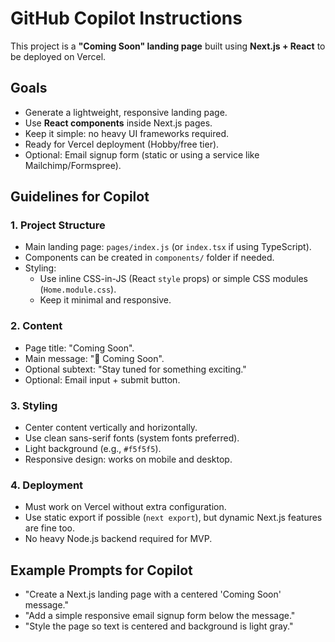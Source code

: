 # GitHub Copilot Instructions

This project is a **"Coming Soon" landing page** built using **Next.js + React** to be deployed on Vercel.

## Goals

- Generate a lightweight, responsive landing page.
- Use **React components** inside Next.js pages.
- Keep it simple: no heavy UI frameworks required.
- Ready for Vercel deployment (Hobby/free tier).
- Optional: Email signup form (static or using a service like Mailchimp/Formspree).

## Guidelines for Copilot

### 1. Project Structure

- Main landing page: `pages/index.js` (or `index.tsx` if using TypeScript).
- Components can be created in `components/` folder if needed.
- Styling:
  - Use inline CSS-in-JS (React `style` props) or simple CSS modules (`Home.module.css`).
  - Keep it minimal and responsive.

### 2. Content

- Page title: "Coming Soon".
- Main message: "🚀 Coming Soon".
- Optional subtext: "Stay tuned for something exciting."
- Optional: Email input + submit button.

### 3. Styling

- Center content vertically and horizontally.
- Use clean sans-serif fonts (system fonts preferred).
- Light background (e.g., `#f5f5f5`).
- Responsive design: works on mobile and desktop.

### 4. Deployment

- Must work on Vercel without extra configuration.
- Use static export if possible (`next export`), but dynamic Next.js features are fine too.
- No heavy Node.js backend required for MVP.

## Example Prompts for Copilot

- "Create a Next.js landing page with a centered 'Coming Soon' message."
- "Add a simple responsive email signup form below the message."
- "Style the page so text is centered and background is light gray."
